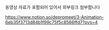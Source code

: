 동영상 자료가 포함되어 있어서 외부링크 첨부합니다

https://www.notion.so/depromeet/3-Animation-6eb35f3713d84b1f99c75f5c8566ffd7?pvs=4